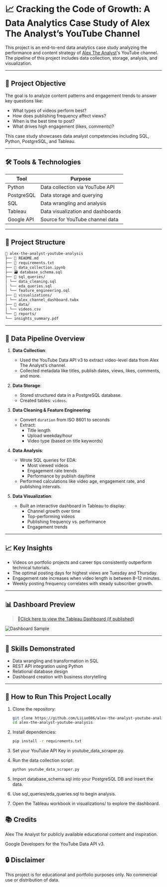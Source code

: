 # 📈 **Cracking the Code of Growth: A Data Analytics Case Study of Alex The Analyst’s YouTube Channel**

This project is an end-to-end data analytics case study analyzing the performance and content strategy of [Alex The Analyst](https://www.youtube.com/c/AlexTheAnalyst)'s YouTube channel. The pipeline of this project includes data collection, storage, analysis, and visualization.

---

## 🎯 Project Objective

The goal is to analyze content patterns and engagement trends to answer key questions like:

- What types of videos perform best?
- How does publishing frequency affect views?
- When is the best time to post?
- What drives high engagement (likes, comments)?

This case study showcases data analyst competencies including SQL, Python, PostgreSQL, and Tableau.

---

## 🛠️ Tools & Technologies

| Tool         | Purpose                             |
|--------------|-------------------------------------|
| Python       | Data collection via YouTube API     |
| PostgreSQL   | Data storage and querying           |
| SQL          | Data wrangling and analysis         |
| Tableau      | Data visualization and dashboards   |
| Google API   | Source for YouTube channel data     |

---

## 📁 Project Structure

```bash
📂 alex-the-analyst-youtube-analysis
├── 📄 README.md
├── 📜 requirements.txt  
├── 🐍 data_collection.ipynb
├── 🗃️ database_schema.sql
├── 📂 sql_queries/
│ └── data_cleaning.sql
│ └── eda_queries.sql
│ └── feature_engineering.sql
├── 📂 visualizations/
│ └── alex_channel_dashboard.twbx
├── 📂 data/
│ └── videos.csv
└── 📂 reports/
└── insights_summary.pdf
```

---

## 🔄 Data Pipeline Overview

1. **Data Collection**:  
   - Used the YouTube Data API v3 to extract video-level data from Alex The Analyst’s channel.
   - Collected metadata like titles, publish dates, views, likes, comments, and more.

2. **Data Storage**:  
   - Stored structured data in a PostgreSQL database.
   - Created tables: `videos`.

3. **Data Cleaning & Feature Engineering**:
   - Convert `duration` from ISO 8601 to seconds
   - Extract:
     - Title length
     - Upload weekday/hour
     - Video type (based on title keywords)

4. **Data Analysis**:  
   - Wrote SQL queries for EDA:
     - Most viewed videos
     - Engagement rate trends
     - Performance by publish day/time
   - Performed calculations like video age, engagement rate, and publishing intervals.

5. **Data Visualization**:  
   - Built an interactive dashboard in Tableau to display:
     - Channel growth over time
     - Top-performing videos
     - Publishing frequency vs. performance
     - Engagement trends

---

## 📈 Key Insights

- Videos on portfolio projects and career tips consistently outperform technical tutorials.
- The optimal posting days for highest views are Tuesday and Thursday.
- Engagement rate increases when video length is between 8–12 minutes.
- Weekly posting frequency correlates with steady subscriber growth.

---

## 📊 Dashboard Preview

> 📍[Click here to view the Tableau Dashboard (if published)](https://public.tableau.com/)

![Dashboard Sample](visualizations/dashboard_screenshot.png)

---

## 🧠 Skills Demonstrated

- Data wrangling and transformation in SQL
- REST API integration using Python
- Relational database design
- Dashboard creation with business storytelling

---

## 📌 How to Run This Project Locally

1. Clone the repository:

   ```bash
   git clone https://github.com/LiLuo086/alex-the-analyst-youtube-analysis.git
   cd alex-the-analyst-youtube-analysis
   ```

2. Install dependencies:

   ```bash
   pip install -r requirements.txt
   ```

3. Set your YouTube API Key in youtube_data_scraper.py.

4. Run the data collection script:

   ```bash
   python youtube_data_scraper.py
   ```

5. Import database_schema.sql into your PostgreSQL DB and insert the data.

6. Use sql_queries/eda_queries.sql to begin analysis.

7. Open the Tableau workbook in visualizations/ to explore the dashboard.

## 📚 Credits

Alex The Analyst for publicly available educational content and inspiration.

Google Developers for the YouTube Data API v3.

## 🔒 Disclaimer

This project is for educational and portfolio purposes only. No commercial use or distribution of data.
